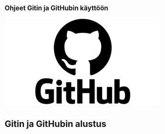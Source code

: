 ## Ohjeet Gitin ja GitHubin käyttöön

![](https://github.com/JoonaToivanen/ohjeett/blob/main/GitHub-logo.png)

# Gitin ja GitHubin alustus
